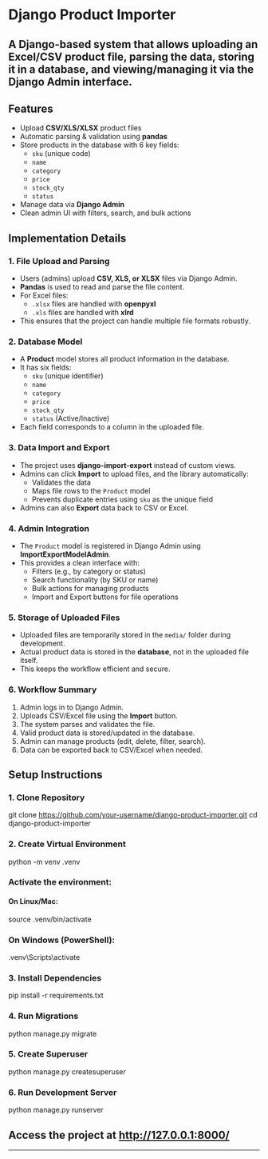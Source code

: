 # Django Product Importer  

A Django-based system that allows uploading an Excel/CSV product file, parsing the data, storing it in a database, and viewing/managing it via the Django Admin interface.
---

## Features  
- Upload **CSV/XLS/XLSX** product files  
- Automatic parsing & validation using **pandas**  
- Store products in the database with 6 key fields:  
  - `sku` (unique code)  
  - `name`  
  - `category`  
  - `price`  
  - `stock_qty`  
  - `status`  
- Manage data via **Django Admin**    
- Clean admin UI with filters, search, and bulk actions  

##  Implementation Details

### 1. File Upload and Parsing
- Users (admins) upload **CSV, XLS, or XLSX** files via Django Admin.  
- **Pandas** is used to read and parse the file content.  
- For Excel files:  
  - `.xlsx` files are handled with **openpyxl**  
  - `.xls` files are handled with **xlrd**  
- This ensures that the project can handle multiple file formats robustly.

### 2. Database Model
- A **Product** model stores all product information in the database.  
- It has six fields:  
  - `sku` (unique identifier)  
  - `name`  
  - `category`  
  - `price`  
  - `stock_qty`  
  - `status` (Active/Inactive)  
- Each field corresponds to a column in the uploaded file.

### 3. Data Import and Export
- The project uses **django-import-export** instead of custom views.  
- Admins can click **Import** to upload files, and the library automatically:  
  - Validates the data  
  - Maps file rows to the `Product` model  
  - Prevents duplicate entries using `sku` as the unique field  
- Admins can also **Export** data back to CSV or Excel.

### 4. Admin Integration
- The `Product` model is registered in Django Admin using **ImportExportModelAdmin**.  
- This provides a clean interface with:  
  - Filters (e.g., by category or status)  
  - Search functionality (by SKU or name)  
  - Bulk actions for managing products  
  - Import and Export buttons for file operations

### 5. Storage of Uploaded Files
- Uploaded files are temporarily stored in the `media/` folder during development.  
- Actual product data is stored in the **database**, not in the uploaded file itself.  
- This keeps the workflow efficient and secure.

### 6. Workflow Summary
1. Admin logs in to Django Admin.  
2. Uploads CSV/Excel file using the **Import** button.  
3. The system parses and validates the file.  
4. Valid product data is stored/updated in the database.  
5. Admin can manage products (edit, delete, filter, search).  
6. Data can be exported back to CSV/Excel when needed.


## Setup Instructions

### 1. Clone Repository
git clone https://github.com/your-username/django-product-importer.git
cd django-product-importer

### 2. Create Virtual Environment
python -m venv .venv

### Activate the environment:

#### On Linux/Mac:

source .venv/bin/activate

### On Windows (PowerShell):

.venv\Scripts\activate


### 3. Install Dependencies

pip install -r requirements.txt

### 4. Run Migrations
python manage.py migrate

### 5. Create Superuser
python manage.py createsuperuser

### 6. Run Development Server

python manage.py runserver

## Access the project at http://127.0.0.1:8000/
---